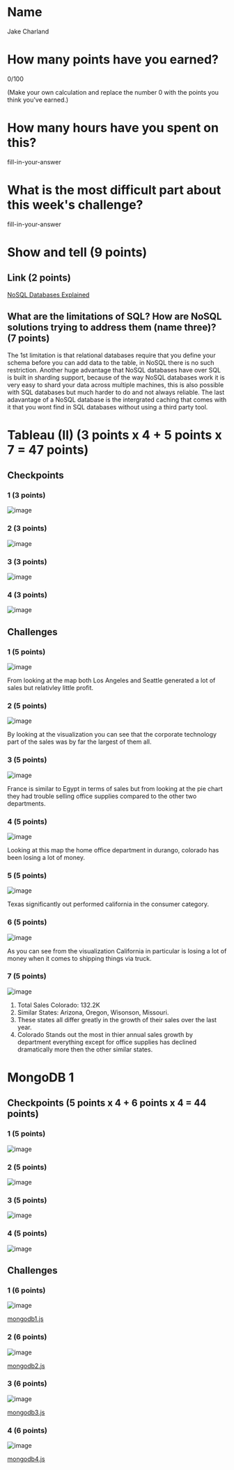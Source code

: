 # Name

Jake Charland 

# How many points have you earned?

0/100

(Make your own calculation and replace the number 0 with the points you think you've earned.)

# How many hours have you spent on this?

fill-in-your-answer

# What is the most difficult part about this week's challenge?

fill-in-your-answer

# Show and tell (9 points)

## Link (2 points)

[NoSQL Databases Explained](http://www.mongodb.com/nosql-explained)

## What are the limitations of SQL? How are NoSQL solutions trying to address them (name three)? (7 points)

The 1st limitation is that relational databases require that you define your schema before you can add data to the table, in NoSQL there is no such restriction. Another huge advantage that NoSQL databases have over SQL is built in sharding support, because of the way NoSQL databases work it is very easy to shard your data across multiple machines, this is also possible with SQL databases but much harder to do and not always reliable. The last adavantage of a NoSQL database is the intergrated caching that comes with it that you wont find in SQL databases without using a third party tool.

# Tableau (II) (3 points x 4 + 5 points x 7 = 47 points)

## Checkpoints

### 1 (3 points)

![image](cp1.png?raw=true)

### 2 (3 points)

![image](cp2.png?raw=true)

### 3 (3 points)

![image](cp3.png?raw=true)

### 4 (3 points)

![image](cp4.png?raw=true)

## Challenges

### 1 (5 points)

![image](challenge1.png?raw=true)

From looking at the map both Los Angeles and Seattle generated a lot of sales but relativley little profit.

### 2 (5 points)

![image](challenge2.png?raw=true)

By looking at the visualization you can see that the corporate technology part of the sales was by far the largest of them all.

### 3 (5 points)

![image](challenge3.png?raw=true)

France is similar to Egypt in terms of sales but from looking at the pie chart they had trouble selling office supplies compared to the 
other two departments.

### 4 (5 points)

![image](challenge4.png?raw=true)

Looking at this map the home office department in durango, colorado has been losing a lot of money.

### 5 (5 points)

![image](challenge5.png?raw=true)

Texas significantly out performed california in the consumer category.

### 6 (5 points)

![image](challenge6.png?raw=true)

As you can see from the visualization California in particular is losing a lot of money when it comes to shipping things via truck.

### 7 (5 points)

![image](challenge7.png?raw=true)

1. Total Sales Colorado: 132.2K
2. Similar States: Arizona, Oregon, Wisonson, Missouri.
3. These states all differ greatly in the growth of their sales over the last year.
4. Colorado Stands out the most in thier annual sales growth by department everything except for office supplies has declined dramatically more then the other similar states.


# MongoDB 1

## Checkpoints (5 points x 4 + 6 points x 4 = 44  points)

### 1 (5 points)

![image](image.png?raw=true)

### 2 (5 points)

![image](image.png?raw=true)

### 3 (5 points)

![image](image.png?raw=true)

### 4 (5 points)

![image](image.png?raw=true)

## Challenges


### 1 (6 points)

![image](image.png?raw=true)

[mongodb1.js](mongodb1.js)

### 2 (6 points)

![image](image.png?raw=true)

[mongodb2.js](mongodb2.js)

### 3 (6 points)

![image](image.png?raw=true)

[mongodb3.js](mongodb3.js)

### 4 (6 points)

![image](image.png?raw=true)

[mongodb4.js](mongodb4.js)
